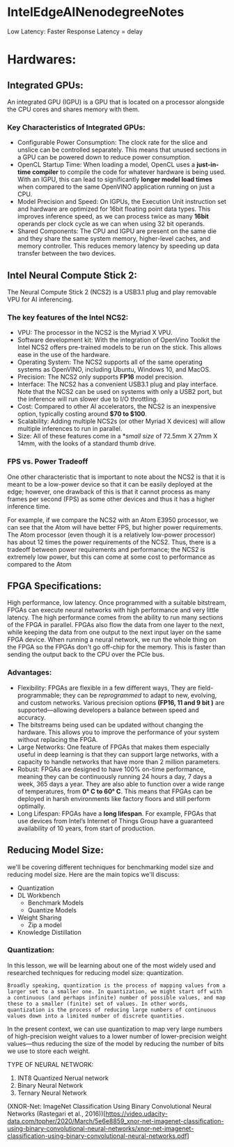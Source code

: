 # IntelEdgeAINenodegreeNotes

Low Latency: Faster Response
Latency = delay

# Hardwares:

## Integrated GPUs:
An integrated GPU (IGPU) is a GPU that is located on a processor alongside the CPU cores and shares memory with them.

### Key Characteristics of Integrated GPUs:
* Configurable Power Consumption: The clock rate for the slice and unslice can be controlled separately. This means that unused sections in a GPU can be powered down to reduce power consumption.
* OpenCL Startup Time: When loading a model, OpenCL uses a **just-in-time compiler** to compile the code for whatever hardware is being used. With an IGPU, this can lead to significantly **longer model load times** when compared to the same OpenVINO application running on just a CPU.
* Model Precision and Speed: On IGPUs, the Execution Unit instruction set and hardware are optimized for 16bit floating point data types. This improves inference speed, as we can process twice as many **16bit** operands per clock cycle as we can when using 32 bit operands.
* Shared Components: The CPU and IGPU are present on the same die and they share the same system memory, higher-level caches, and memory controller. This reduces memory latency by speeding up data transfer between the two devices.

## Intel Neural Compute Stick 2:
The Neural Compute Stick 2 (NCS2) is a USB3.1 plug and play removable VPU for AI inferencing.

### The key features of the Intel NCS2:

* VPU: The processor in the NCS2 is the Myriad X VPU.
* Software development kit: With the integration of OpenVino Toolkit the Intel NCS2 offers pre-trained models to be run on the stick. This allows ease in the use of the hardware.
* Operating System: The NCS2 supports all of the same operating systems as OpenVINO, including Ubuntu, Windows 10, and MacOS.
* Precision: The NCS2 only supports **FP16** model precision.
* Interface: The NCS2 has a convenient USB3.1 plug and play interface. Note that the NCS2 can be used on systems with only a USB2 port, but the inference will run slower due to I/O throttling.
* Cost: Compared to other AI accelerators, the NCS2 is an inexpensive option, typically costing around **$70 to $100**.
* Scalability: Adding multiple NCS2s (or other Myriad X devices) will allow multiple inferences to run in parallel.
* Size: All of these features come in a **small size* of 72.5mm X 27mm X 14mm, with the looks of a standard thumb drive.

### FPS vs. Power Tradeoff
One other characteristic that is important to note about the NCS2 is that it is meant to be a low-power device so that it can be easily deployed at the edge; however, one drawback of this is that it cannot process as many frames per second (FPS) as some other devices and thus it has a higher inference time.

For example, if we compare the NCS2 with an Atom E3950 processor, we can see that the Atom will have better FPS, but higher power requirements. The Atom processor (even though it is a relatively low-power processor) has about 12 times the power requirements of the NCS2. Thus, there is a tradeoff between power requirements and performance; the NCS2 is extremely low power, but this can come at some cost to performance as compared to the Atom

## FPGA Specifications:

High performance, low latency. Once programmed with a suitable bitstream, FPGAs can execute neural networks with high performance and very little latency. The high performance comes from the ability to run many sections of the FPGA in parallel. FPGAs also flow the data from one layer to the next, while keeping the data from one output to the next input layer on the same FPGA device. When running a neural network, we run the whole thing on the FPGA so the FPGAs don't go off-chip for the memory. This is faster than sending the output back to the CPU over the PCIe bus.

### Advantages: 
* Flexibility: FPGAs are flexible in a few different ways, They are field-programmable; they can be *reprogrammed* to adapt to new, evolving, and custom networks. Various precision options **(FP16, 11 and 9 bit )** are supported—allowing developers a balance between speed and accuracy.
* The bitstreams being used can be updated without changing the hardware. This allows you to improve the performance of your system without replacing the FPGA.
* Large Networks: One feature of FPGAs that makes them especially useful in deep learning is that they can support large networks, with a capacity to handle networks that have more than 2 million parameters.
* Robust: FPGAs are designed to have 100% on-time performance, meaning they can be continuously running 24 hours a day, 7 days a week, 365 days a year. They are also able to function over a wide range of temperatures, from **0° C to 60° C**. This means that FPGAs can be deployed in harsh environments like factory floors and still perform optimally.
* Long Lifespan: FPGAs have a **long lifespan**. For example, FPGAs that use devices from Intel’s Internet of Things Group have a guaranteed availability of 10 years, from start of production.


## Reducing Model Size:

we'll be covering different techniques for benchmarking model size and reducing model size. Here are the main topics we'll discuss:

* Quantization
* DL Workbench
    - Benchmark Models
    - Quantize Models
* Weight Sharing
    - Zip a model
* Knowledge Distillation

### Quantization: 

In this lesson, we will be learning about one of the most widely used and researched techniques for reducing model size: quantization.

```
Broadly speaking, quantization is the process of mapping values from a larger set to a smaller one. In quantization, we might start off with a continuous (and perhaps infinite) number of possible values, and map these to a smaller (finite) set of values. In other words, quantization is the process of reducing large numbers of continuous values down into a limited number of discrete quantities.
```

In the present context, we can use quantization to map very large numbers of high-precision weight values to a lower number of lower-precision weight values—thus reducing the size of the model by reducing the number of bits we use to store each weight.

TYPE OF NEURAL NETWORK:
1. INT8 Quantized Nerual network
2. Binary Neural Network
3. Ternary Neural Network

(XNOR-Net: ImageNet Classification Using Binary Convolutional Neural Networks (Rastegari et al., 2016))[https://video.udacity-data.com/topher/2020/March/5e6e8859_xnor-net-imagenet-classification-using-binary-convolutional-neural-networks/xnor-net-imagenet-classification-using-binary-convolutional-neural-networks.pdf]

